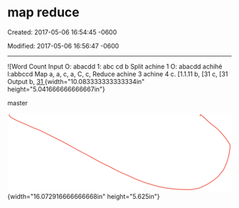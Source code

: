 # map reduce

Created: 2017-05-06 16:54:45 -0600

Modified: 2017-05-06 16:56:47 -0600

---

![Word Count Input O: abacdd 1: abc cd b Split achine 1 O: abacdd achihé l:abbccd Map a, a, c, a, C, c, Reduce achine 3 achine 4 c. [1.1.11 b, [31 c, [31 Output b, [31 ](../../media/Stream^JSearch-Mapreduce-map-reduce-image1.png){width="10.083333333333334in" height="5.041666666666667in"}

master

![](../../media/Stream^JSearch-Mapreduce-map-reduce-image2.png){width="16.072916666666668in" height="5.625in"}



